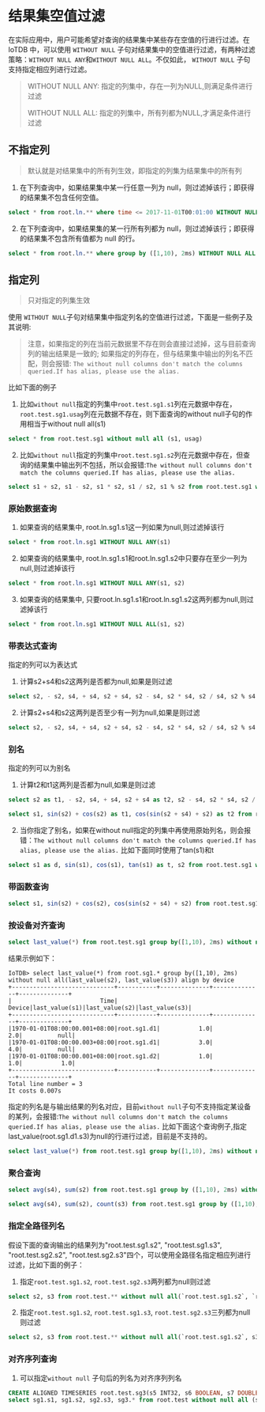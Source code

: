 <!--

    Licensed to the Apache Software Foundation (ASF) under one
    or more contributor license agreements.  See the NOTICE file
    distributed with this work for additional information
    regarding copyright ownership.  The ASF licenses this file
    to you under the Apache License, Version 2.0 (the
    "License"); you may not use this file except in compliance
    with the License.  You may obtain a copy of the License at
    
        http://www.apache.org/licenses/LICENSE-2.0
    
    Unless required by applicable law or agreed to in writing,
    software distributed under the License is distributed on an
    "AS IS" BASIS, WITHOUT WARRANTIES OR CONDITIONS OF ANY
    KIND, either express or implied.  See the License for the
    specific language governing permissions and limitations
    under the License.

-->

# 结果集空值过滤

在实际应用中，用户可能希望对查询的结果集中某些存在空值的行进行过滤。在 IoTDB 中，可以使用  `WITHOUT NULL`  子句对结果集中的空值进行过滤，有两种过滤策略：`WITHOUT NULL ANY`和`WITHOUT NULL ALL`。不仅如此， `WITHOUT NULL`  子句支持指定相应列进行过滤。

> WITHOUT NULL ANY: 指定的列集中，存在一列为NULL,则满足条件进行过滤
> 
> WITHOUT NULL ALL: 指定的列集中，所有列都为NULL,才满足条件进行过滤

## 不指定列

> 默认就是对结果集中的所有列生效，即指定的列集为结果集中的所有列

1. 在下列查询中，如果结果集中某一行任意一列为 null，则过滤掉该行；即获得的结果集不包含任何空值。

```sql
select * from root.ln.** where time <= 2017-11-01T00:01:00 WITHOUT NULL ANY
```

2. 在下列查询中，如果结果集的某一行所有列都为 null，则过滤掉该行；即获得的结果集不包含所有值都为 null 的行。

```sql
select * from root.ln.** where group by ([1,10), 2ms) WITHOUT NULL ALL
```

## 指定列

> 只对指定的列集生效

使用 `WITHOUT NULL`子句对结果集中指定列名的空值进行过滤，下面是一些例子及其说明:

> 注意，如果指定的列在当前元数据里不存在则会直接过滤掉，这与目前查询列的输出结果是一致的;
> 如果指定的列存在，但与结果集中输出的列名不匹配，则会报错: `The without null columns don't match the columns queried.If has alias, please use the alias.`

比如下面的例子

1. 比如`without null`指定的列集中`root.test.sg1.s1`列在元数据中存在，`root.test.sg1.usag`列在元数据不存在，则下面查询的without null子句的作用相当于without null all(s1)

```sql
select * from root.test.sg1 without null all (s1, usag)
```

2. 比如`without null`指定的列集中`root.test.sg1.s2`列在元数据中存在，但查询的结果集中输出列不包括，所以会报错:`The without null columns don't match the columns queried.If has alias, please use the alias.`

```sql
select s1 + s2, s1 - s2, s1 * s2, s1 / s2, s1 % s2 from root.test.sg1 without null all (s1+s2, s2)
```

### 原始数据查询

1. 如果查询的结果集中, root.ln.sg1.s1这一列如果为null,则过滤掉该行

```sql
select * from root.ln.sg1 WITHOUT NULL ANY(s1)
```

2. 如果查询的结果集中, root.ln.sg1.s1和root.ln.sg1.s2中只要存在至少一列为null,则过滤掉该行

```sql
select * from root.ln.sg1 WITHOUT NULL ANY(s1, s2)
```

3. 如果查询的结果集中, 只要root.ln.sg1.s1和root.ln.sg1.s2这两列都为null,则过滤掉该行

```sql
select * from root.ln.sg1 WITHOUT NULL ALL(s1, s2)
```

### 带表达式查询

指定的列可以为表达式

1. 计算s2+s4和s2这两列是否都为null,如果是则过滤

```sql
select s2, - s2, s4, + s4, s2 + s4, s2 - s4, s2 * s4, s2 / s4, s2 % s4 from root.test.sg1 without null all (s2+s4, s2)
``` 

2. 计算s2+s4和s2这两列是否至少有一列为null,如果是则过滤

```sql
select s2, - s2, s4, + s4, s2 + s4, s2 - s4, s2 * s4, s2 / s4, s2 % s4 from root.test.sg1 without null any (s2+s4, s2)
``` 

### 别名

指定的列可以为别名

1. 计算t2和t1这两列是否都为null,如果是则过滤

```sql
select s2 as t1, - s2, s4, + s4, s2 + s4 as t2, s2 - s4, s2 * s4, s2 / s4, s2 % s4 from root.test.sg1 without null all (t2, t1)
```

```sql
select s1, sin(s2) + cos(s2) as t1, cos(sin(s2 + s4) + s2) as t2 from root.test.sg1 without null all (t1, t2)
```

2. 当你指定了别名，如果在without null指定的列集中再使用原始列名，则会报错：`The without null columns don't match the columns queried.If has alias, please use the alias.` 比如下面同时使用了tan(s1)和t

```sql
select s1 as d, sin(s1), cos(s1), tan(s1) as t, s2 from root.test.sg1 without null all(d,  tan(s1), t) limit 5
```

### 带函数查询

```sql
select s1, sin(s2) + cos(s2), cos(sin(s2 + s4) + s2) from root.test.sg1 without null all (sin(s2) + cos(s2), cos(sin(s2 + s4) + s2))
```

### 按设备对齐查询

```sql
select last_value(*) from root.test.sg1 group by([1,10), 2ms) without null all(last_value(s2), last_value(s3)) align by device
```

结果示例如下：

```
IoTDB> select last_value(*) from root.sg1.* group by([1,10), 2ms) without null all(last_value(s2), last_value(s3)) align by device
+-----------------------------+-----------+--------------+--------------+--------------+
|                         Time|     Device|last_value(s1)|last_value(s2)|last_value(s3)|
+-----------------------------+-----------+--------------+--------------+--------------+
|1970-01-01T08:00:00.001+08:00|root.sg1.d1|           1.0|           2.0|          null|
|1970-01-01T08:00:00.003+08:00|root.sg1.d1|           3.0|           4.0|          null|
|1970-01-01T08:00:00.001+08:00|root.sg1.d2|           1.0|           1.0|           1.0|
+-----------------------------+-----------+--------------+--------------+--------------+
Total line number = 3
It costs 0.007s
```

指定的列名是与输出结果的列名对应，目前`without null`子句不支持指定某设备的某列，会报错:`The without null columns don't match the columns queried.If has alias, please use the alias.` 比如下面这个查询例子,指定last_value(root.sg1.d1.s3)为null的行进行过滤，目前是不支持的。

```sql
select last_value(*) from root.test.sg1 group by([1,10), 2ms) without null all(last_value(`root.sg1.d1.s3`)) align by device
```

### 聚合查询

```sql
select avg(s4), sum(s2) from root.test.sg1 group by ([1,10), 2ms) without null all(sum(s2))
```

```sql
select avg(s4), sum(s2), count(s3) from root.test.sg1 group by ([1,10), 2ms) without null all(avg(s4), sum(s2))
```

### 指定全路径列名

假设下面的查询输出的结果列为"root.test.sg1.s2", "root.test.sg1.s3", "root.test.sg2.s2", "root.test.sg2.s3"四个，可以使用全路径名指定相应列进行过滤，比如下面的例子：

1. 指定`root.test.sg1.s2`, `root.test.sg2.s3`两列都为null则过滤

```sql
select s2, s3 from root.test.** without null all(`root.test.sg1.s2`, `root.test.sg2.s3`)
```

2. 指定`root.test.sg1.s2`, `root.test.sg1.s3`, `root.test.sg2.s3`三列都为null则过滤

```sql
select s2, s3 from root.test.** without null all(`root.test.sg1.s2`, s3)
```

### 对齐序列查询

1. 可以指定`without null` 子句后的列名为对齐序列列名

```sql
CREATE ALIGNED TIMESERIES root.test.sg3(s5 INT32, s6 BOOLEAN, s7 DOUBLE, s8 INT32)
select sg1.s1, sg1.s2, sg2.s3, sg3.* from root.test without null all (sg3.s5, sg3.s6, sg2.s3)
```